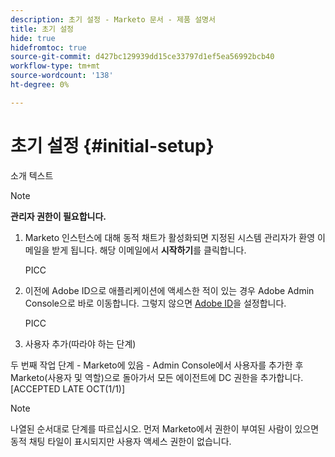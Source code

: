 ```yaml
---
description: 초기 설정 - Marketo 문서 - 제품 설명서
title: 초기 설정
hide: true
hidefromtoc: true
source-git-commit: d427bc129939dd15ce33797d1ef5ea56992bcb40
workflow-type: tm+mt
source-wordcount: '138'
ht-degree: 0%

---
```


# 초기 설정 {#initial-setup}

소개 텍스트

>[!NOTE]
>
>**관리자 권한이 필요합니다.**

1. Marketo 인스턴스에 대해 동적 채트가 활성화되면 지정된 시스템 관리자가 환영 이메일을 받게 됩니다. 해당 이메일에서 **시작하기**&#x200B;를 클릭합니다.

   PICC

1. 이전에 Adobe ID으로 애플리케이션에 액세스한 적이 있는 경우 Adobe Admin Console으로 바로 이동합니다. 그렇지 않으면 [Adobe ID](https://helpx.adobe.com/manage-account/using/create-update-adobe-id.html)을 설정합니다.

   PICC

1. 사용자 추가(따라야 하는 단계)

두 번째 작업 단계 - Marketo에 있음 - Admin Console에서 사용자를 추가한 후 Marketo(사용자 및 역할)으로 돌아가서 모든 에이전트에 DC 권한을 추가합니다. [ACCEPTED LATE OCT(1/1)]

>[!NOTE]
>
>나열된 순서대로 단계를 따르십시오. 먼저 Marketo에서 권한이 부여된 사람이 있으면 동적 채팅 타일이 표시되지만 사용자 액세스 권한이 없습니다.

